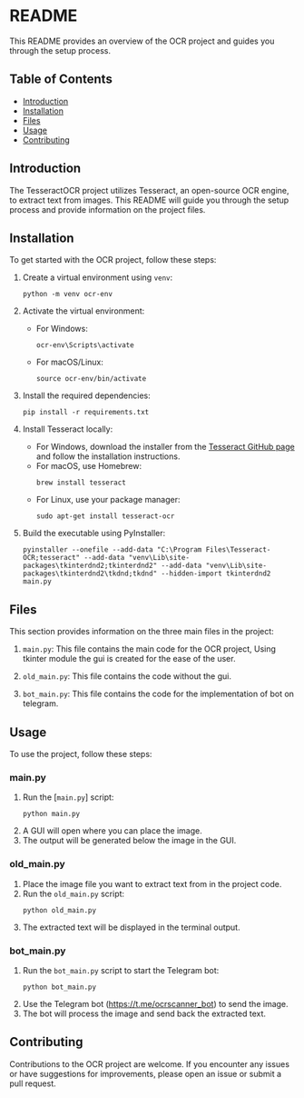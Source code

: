 # README

This README provides an overview of the OCR project and guides you through the setup process.

## Table of Contents
- [Introduction](#introduction)
- [Installation](#installation)
- [Files](#files)
- [Usage](#usage)
- [Contributing](#contributing)

## Introduction
The TesseractOCR project utilizes Tesseract, an open-source OCR engine, to extract text from images. This README will guide you through the setup process and provide information on the project files.

## Installation
To get started with the OCR project, follow these steps:

1. Create a virtual environment using `venv`:
    ```
    python -m venv ocr-env
    ```

2. Activate the virtual environment:
    - For Windows:
      ```
      ocr-env\Scripts\activate
      ```
    - For macOS/Linux:
      ```
      source ocr-env/bin/activate
      ```

3. Install the required dependencies:
    ```
    pip install -r requirements.txt
    ```

4. Install Tesseract locally:
    - For Windows, download the installer from the [Tesseract GitHub page](https://github.com/UB-Mannheim/tesseract/wiki) and follow the installation instructions.
    - For macOS, use Homebrew:
      ```
      brew install tesseract
      ```
    - For Linux, use your package manager:
      ```
      sudo apt-get install tesseract-ocr
      ```

5. Build the executable using PyInstaller:
    ```
    pyinstaller --onefile --add-data "C:\Program Files\Tesseract-OCR;tesseract" --add-data "venv\Lib\site-packages\tkinterdnd2;tkinterdnd2" --add-data "venv\Lib\site-packages\tkinterdnd2\tkdnd;tkdnd" --hidden-import tkinterdnd2 main.py 
    ```

## Files
This section provides information on the three main files in the project:

1. `main.py`: This file contains the main code for the OCR project, Using tkinter module the gui is created for the ease of the user.

2. `old_main.py`: This file contains the code without the gui.

3. `bot_main.py`: This file contains the code for the implementation of bot on telegram.

## Usage
To use the project, follow these steps:

### main.py
1. Run the [`main.py`] script:
    ```
    python main.py
    ```
2. A GUI will open where you can place the image.
3. The output will be generated below the image in the GUI.

### old_main.py
1. Place the image file you want to extract text from in the project code.
2. Run the `old_main.py` script:
    ```
    python old_main.py
    ```
3. The extracted text will be displayed in the terminal output.

### bot_main.py
1. Run the `bot_main.py` script to start the Telegram bot:
    ```
    python bot_main.py
    ```
2. Use the Telegram bot (https://t.me/ocrscanner_bot) to send the image.
3. The bot will process the image and send back the extracted text.

## Contributing
Contributions to the OCR project are welcome. If you encounter any issues or have suggestions for improvements, please open an issue or submit a pull request.

